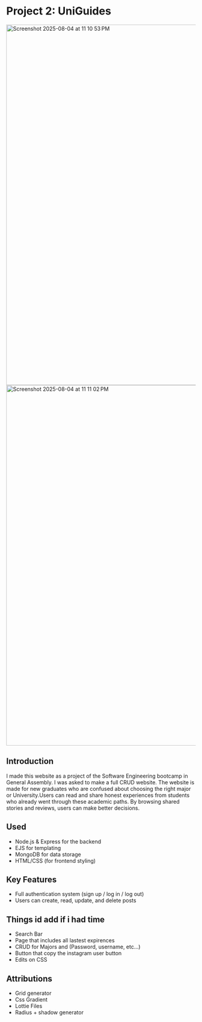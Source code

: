 # Project 2: UniGuides
<img width="1470" height="956" alt="Screenshot 2025-08-04 at 11 10 53 PM" src="https://github.com/user-attachments/assets/c57347fe-deb8-48ba-a26d-5b5e79b7b44e" />
<img width="1470" height="956" alt="Screenshot 2025-08-04 at 11 11 02 PM" src="https://github.com/user-attachments/assets/bb4785fc-baef-4191-8edf-7fe3b546fad2" />


## Introduction
I made this website as a project of the Software Engineering bootcamp in General Assembly. I was asked to make a full CRUD website. The website is made for new graduates who are confused about choosing the right major or University.Users can read and share honest experiences from students who already went through these academic paths. By browsing shared stories and reviews, users can make better decisions.
## Used
- Node.js & Express for the backend
- EJS for templating
- MongoDB for data storage
- HTML/CSS (for frontend styling)
## Key Features
- Full authentication system (sign up / log in / log out)
- Users can create, read, update, and delete posts
## Things id add if i had time
- Search Bar
- Page that includes all lastest expirences
- CRUD for Majors and (Password, username, etc...)
- Button that copy the instagram user button
- Edits on CSS
## Attributions
- Grid generator
- Css Gradient
- Lottie Files
- Radius + shadow generator
